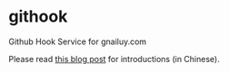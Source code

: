 githook
=======

Github Hook Service for gnailuy.com

Please read [this blog post](http://gnailuy.com/jekyll/2014/08/29/github-webhook/) for introductions (in Chinese).
